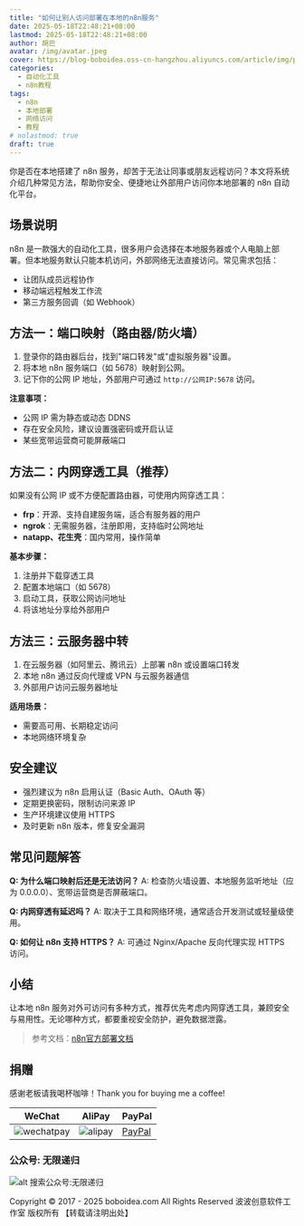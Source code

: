 ```yaml
---
title: "如何让别人访问部署在本地的n8n服务"
date: 2025-05-18T22:48:21+08:00
lastmod: 2025-05-18T22:48:21+08:00
author: 胡巴
avatar: /img/avatar.jpeg
cover: https://blog-boboidea.oss-cn-hangzhou.aliyuncs.com/article/img/posts/auto1/%E5%93%94%E5%93%A9%E5%93%94%E5%93%A9%E4%B8%8A%E6%90%9C%E9%9B%86%E7%9A%84%E7%BE%8E%E5%9B%BE%E8%89%B2%E5%9B%BE_1-1000/18.jpg
categories:
  - 自动化工具
  - n8n教程
tags:
  - n8n
  - 本地部署
  - 网络访问
  - 教程
# nolastmod: true
draft: true
---
```


你是否在本地搭建了 n8n 服务，却苦于无法让同事或朋友远程访问？本文将系统介绍几种常见方法，帮助你安全、便捷地让外部用户访问你本地部署的 n8n 自动化平台。

<!--more-->

## 场景说明

n8n 是一款强大的自动化工具，很多用户会选择在本地服务器或个人电脑上部署。但本地服务默认只能本机访问，外部网络无法直接访问。常见需求包括：
- 让团队成员远程协作
- 移动端远程触发工作流
- 第三方服务回调（如 Webhook）

## 方法一：端口映射（路由器/防火墙）

1. 登录你的路由器后台，找到"端口转发"或"虚拟服务器"设置。
2. 将本地 n8n 服务端口（如 5678）映射到公网。
3. 记下你的公网 IP 地址，外部用户可通过 `http://公网IP:5678` 访问。

**注意事项：**
- 公网 IP 需为静态或动态 DDNS
- 存在安全风险，建议设置强密码或开启认证
- 某些宽带运营商可能屏蔽端口

## 方法二：内网穿透工具（推荐）

如果没有公网 IP 或不方便配置路由器，可使用内网穿透工具：

- **frp**：开源、支持自建服务端，适合有服务器的用户
- **ngrok**：无需服务器，注册即用，支持临时公网地址
- **natapp、花生壳**：国内常用，操作简单

**基本步骤：**
1. 注册并下载穿透工具
2. 配置本地端口（如 5678）
3. 启动工具，获取公网访问地址
4. 将该地址分享给外部用户

## 方法三：云服务器中转

1. 在云服务器（如阿里云、腾讯云）上部署 n8n 或设置端口转发
2. 本地 n8n 通过反向代理或 VPN 与云服务器通信
3. 外部用户访问云服务器地址

**适用场景：**
- 需要高可用、长期稳定访问
- 本地网络环境复杂

## 安全建议

- 强烈建议为 n8n 启用认证（Basic Auth、OAuth 等）
- 定期更换密码，限制访问来源 IP
- 生产环境建议使用 HTTPS
- 及时更新 n8n 版本，修复安全漏洞

## 常见问题解答

**Q: 为什么端口映射后还是无法访问？**
A: 检查防火墙设置、本地服务监听地址（应为 0.0.0.0）、宽带运营商是否屏蔽端口。

**Q: 内网穿透有延迟吗？**
A: 取决于工具和网络环境，通常适合开发测试或轻量级使用。

**Q: 如何让 n8n 支持 HTTPS？**
A: 可通过 Nginx/Apache 反向代理实现 HTTPS 访问。

## 小结

让本地 n8n 服务对外可访问有多种方式，推荐优先考虑内网穿透工具，兼顾安全与易用性。无论哪种方式，都要重视安全防护，避免数据泄露。

> 参考文档：[n8n官方部署文档](https://docs.n8n.io/hosting/)

<!--qr_code-->

## 捐赠

感谢老板请我喝杯咖啡！Thank you for buying me a coffee!

| WeChat | AliPay | PayPal |
| --- | --- | --- |
| ![wechatpay](https://blog-boboidea.oss-cn-hangzhou.aliyuncs.com/pay/wechat_%E6%94%B6%E6%AC%BE%E7%A0%81.jpg) | ![alipay](https://blog-boboidea.oss-cn-hangzhou.aliyuncs.com/pay/alipay.jpg) | [PayPal](https://paypal.me/JianboQin?country.x=C2&locale.x=zh_XC) |

### 公众号: 无限递归

![alt 搜索公众号:无限递归](https://blog-boboidea.oss-cn-hangzhou.aliyuncs.com/article/img/gongzhonghao.jpeg "无限递归")

<!--declare-declare-->

Copyright &copy; 2017 - 2025 boboidea.com All Rights Reserved 波波创意软件工作室 版权所有 【转载请注明出处】 